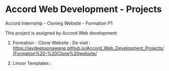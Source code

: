 # Accord Web Development - Projects
Accord Internship - Cloning Website - Formation P1

This project is assigned by Accord Web development:

1) Formation - Clone Website : 
Do visit : https://jaydeepsonawane.github.io/Accord_Web_Development_Projects//Formation%20-%20Clone%20website/

2) Linoor Templates :

